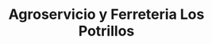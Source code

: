 ---
title: "Agroservicio y Ferreteria Los Potrillos"
url: /san-rafael-obrajuelo/agroservicio-y-ferreteria-los-potrillos/
shop: hardware
---